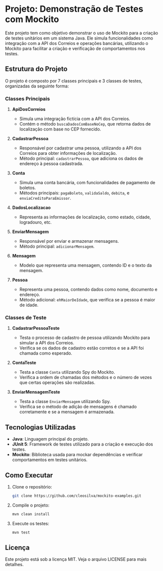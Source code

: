 # Projeto: Demonstração de Testes com Mockito

Este projeto tem como objetivo demonstrar o uso de Mockito para a criação de testes unitários em um sistema Java. Ele simula funcionalidades como integração com a API dos Correios e operações bancárias, utilizando o Mockito para facilitar a criação e verificação de comportamentos nos testes.

## Estrutura do Projeto

O projeto é composto por 7 classes principais e 3 classes de testes, organizadas da seguinte forma:

### Classes Principais

1. **ApiDosCorreios**
    - Simula uma integração fictícia com a API dos Correios.
    - Contém o método `buscaDadosComBaseNoCep`, que retorna dados de localização com base no CEP fornecido.

2. **CadastrarPessoa**
    - Responsável por cadastrar uma pessoa, utilizando a API dos Correios para obter informações de localização.
    - Método principal: `cadastrarPessoa`, que adiciona os dados de endereço à pessoa cadastrada.

3. **Conta**
    - Simula uma conta bancária, com funcionalidades de pagamento de boletos.
    - Métodos principais: `pagaBoleto`, `validaSaldo`, `debita`, e `enviaCreditoParaEmissor`.

4. **DadosLocalizacao**
    - Representa as informações de localização, como estado, cidade, logradouro, etc.

5. **EnviarMensagem**
    - Responsável por enviar e armazenar mensagens.
    - Método principal: `adicionarMensagem`.

6. **Mensagem**
    - Modelo que representa uma mensagem, contendo ID e o texto da mensagem.

7. **Pessoa**
    - Representa uma pessoa, contendo dados como nome, documento e endereço.
    - Método adicional: `ehMaiorDeIdade`, que verifica se a pessoa é maior de idade.

### Classes de Teste

1. **CadastrarPessoaTeste**
    - Testa o processo de cadastro de pessoa utilizando Mockito para simular a API dos Correios.
    - Verifica se os dados de cadastro estão corretos e se a API foi chamada como esperado.

2. **ContaTeste**
    - Testa a classe `Conta` utilizando Spy do Mockito.
    - Verifica a ordem de chamadas dos métodos e o número de vezes que certas operações são realizadas.

3. **EnviarMensagemTeste**
    - Testa a classe `EnviarMensagem` utilizando Spy.
    - Verifica se o método de adição de mensagens é chamado corretamente e se a mensagem é armazenada.

## Tecnologias Utilizadas

- **Java**: Linguagem principal do projeto.
- **JUnit 5**: Framework de testes utilizado para a criação e execução dos testes.
- **Mockito**: Biblioteca usada para mockar dependências e verificar comportamentos em testes unitários.

## Como Executar

1. Clone o repositório:
   ```bash
   git clone https://github.com/cleosilva/mockito-examples.git
   ```

2. Compile o projeto:
    ```bash
    mvn clean install
    ```
   
3. Execute os testes:
    ```bash
    mvn test

    ```

## Licença
Este projeto está sob a licença MIT. Veja o arquivo LICENSE para mais detalhes.
